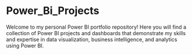 # Power_Bi_Projects
Welcome to my personal Power BI portfolio repository! Here you will find a collection of Power BI projects and dashboards that demonstrate my skills and expertise in data visualization, business intelligence, and analytics using Power BI.
